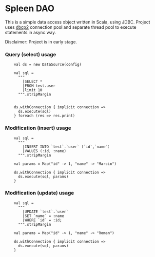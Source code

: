 # Spleen DAO

This is a simple data access object written in Scala, using JDBC.
Project uses [dbcp2](https://commons.apache.org/proper/commons-dbcp/) connection pool and 
separate thread pool to execute statements in async way.

Disclaimer: Project is in early stage.

### Query (select) usage
```
    val ds = new DataSource(config)
    
    val sql =
      """
        |SELECT *
        |FROM test.user
        |limit 10
      """.stripMargin
      

    ds.withConnection { implicit connection =>
      ds.execute(sql)
    } foreach (res => res.print)

```

### Modification (insert) usage

```
    val sql =
      """
        |INSERT INTO `test`.`user` (`id`,`name`)
        |VALUES (:id, :name)
      """.stripMargin
      
    val params = Map("id" -> 1, "name" -> "Marcin")

    ds.withConnection { implicit connection =>
      ds.execute(sql, params)
    } 

```

### Modification (update) usage

```
    val sql =
      """
        |UPDATE `test`.`user`
        |SET `name` = :name
        |WHERE `id` = :id;
      """.stripMargin
      
    val params = Map("id" -> 1, "name" -> "Roman")

    ds.withConnection { implicit connection =>
      ds.execute(sql, params)
    }

```

